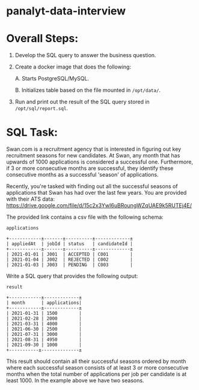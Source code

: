 # panalyt-data-interview

# Overall Steps:

1. Develop the SQL query to answer the business question.
  
2. Create a docker image that does the following:
 
   A. Starts PostgreSQL/MySQL.
   
   B. Initializes table based on the file mounted in `/opt/data/`.
 
3. Run and print out the result of the SQL query stored in `/opt/sql/report.sql`.



# SQL Task:

Swan.com is a recruitment agency that is interested in figuring out key recruitment seasons for new candidates. At Swan, any month that has upwards of 1000 applications is considered a successful one. Furthermore, if 3 or more consecutive months are successful, they identify these consecutive months as a successful 'season' of applications. 

Recently, you're tasked with finding out all the successful seasons of applications that Swan has had over the last few years. You are provided with their ATS data: https://drive.google.com/file/d/15c2x3YwI6uBRoungWZqUAE9k5RUTEj4E/

The provided link contains a csv file with the following schema:



```
applications

+------------±-------±----------±-------------±
| appliedAt  | jobId | status   | candidateId |
+------------±-------±----------±-------------±
| 2021-01-01 | J001  | ACCEPTED | C001        |
| 2021-01-04 | J002  | REJECTED | C002        |
| 2021-01-03 | J003  | PENDING  | C003        |
```

Write a SQL query that provides the following output:


```
result

+------------±-------------±
| month      | applications|
+------------±-------------±
| 2021-01-31 | 1500        |
| 2021-02-28 | 2000        |
| 2021-03-31 | 4000        |
| 2021-06-30 | 2500        |
| 2021-07-31 | 3000        |
| 2021-08-31 | 4950        | 
| 2021-09-30 | 1000        |
+-----------±--------------±
```
This result should contain all their successful seasons ordered by month where each successful season consists of at least 3 or more consecutive months when the total number of applications per job per candidate is at least 1000. In the example above we have two seasons.
